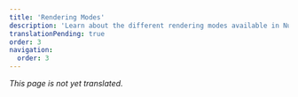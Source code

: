 ```yaml
---
title: 'Rendering Modes'
description: 'Learn about the different rendering modes available in Nuxt.'
translationPending: true
order: 3
navigation:
  order: 3
---
```

_This page is not yet translated._
